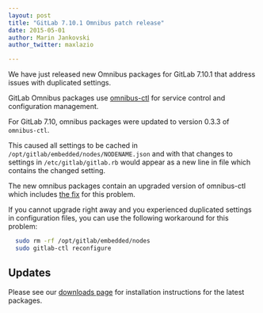 ```yaml
---
layout: post
title: "GitLab 7.10.1 Omnibus patch release"
date: 2015-05-01
author: Marin Jankovski
author_twitter: maxlazio

---
```


We have just released new Omnibus packages for GitLab 7.10.1 that address issues
with duplicated settings.

<!-- more -->

GitLab Omnibus packages use [omnibus-ctl](https://github.com/chef/omnibus-ctl) for
service control and configuration management.

For GitLab 7.10, omnibus packages were updated to version 0.3.3 of `omnibus-ctl`.

This caused all settings to be cached in `/opt/gitlab/embedded/nodes/NODENAME.json` and with
that changes to settings in `/etc/gitlab/gitlab.rb` would appear as a new line in
file which contains the changed setting.

The new omnibus packages contain an upgraded version of omnibus-ctl which includes [the fix](https://github.com/chef/omnibus-ctl/issues/24)
for this problem.

If you cannot upgrade right away and you experienced duplicated settings in configuration files, you can use the following workaround for
this problem:

```bash
  sudo rm -rf /opt/gitlab/embedded/nodes
  sudo gitlab-ctl reconfigure
```

## Updates

Please see our [downloads page](/downloads) for installation instructions for
the latest packages.
